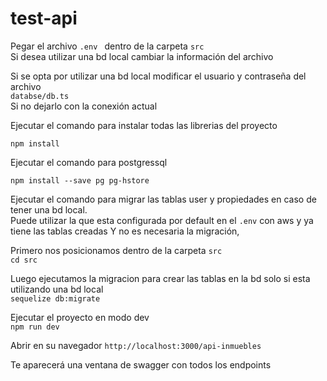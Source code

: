 # test-api
 
Pegar el archivo ```.env ``` dentro de la carpeta ```src``` <br>
Si desea utilizar una bd local cambiar la información del archivo <br>


Si se opta por utilizar una bd local modificar el usuario y contraseña del archivo <br>
```databse/db.ts``` <br>
Si no dejarlo con la conexión actual <br>

Ejecutar el comando para instalar todas las librerias del proyecto <br>
```
npm install 
```

Ejecutar el comando para  postgressql
```
npm install --save pg pg-hstore
```

Ejecutar el comando para migrar las tablas user y propiedades en caso de tener una bd local. <br>
Puede utilizar la que esta configurada por default en el ```.env``` con aws y ya tiene las tablas creadas
Y no es necesaria la migración, <br>

Primero nos posicionamos dentro de la carpeta ```src``` <br>
```cd src```

Luego ejecutamos la migracion para crear las tablas en la bd solo si esta utilizando una bd local <br>
```sequelize db:migrate```

Ejecutar el proyecto en modo dev <br>
```npm run dev``` 

Abrir en su navegador
```http://localhost:3000/api-inmuebles```

Te aparecerá una ventana de swagger con todos los endpoints